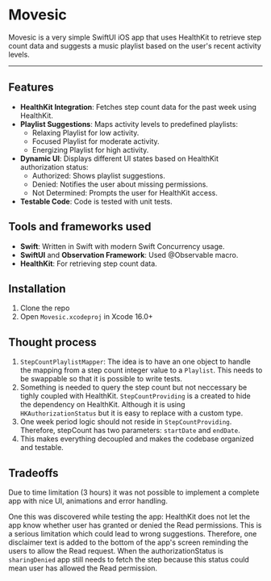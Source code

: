 # Movesic

Movesic is a very simple SwiftUI iOS app that uses HealthKit to retrieve step count data and suggests a music playlist based on the user's recent activity levels.

---

## Features

- **HealthKit Integration**: Fetches step count data for the past week using HealthKit.
- **Playlist Suggestions**: Maps activity levels to predefined playlists:
  - Relaxing Playlist for low activity.
  - Focused Playlist for moderate activity.
  - Energizing Playlist for high activity.
- **Dynamic UI**: Displays different UI states based on HealthKit authorization status:
  - Authorized: Shows playlist suggestions.
  - Denied: Notifies the user about missing permissions.
  - Not Determined: Prompts the user for HealthKit access.
- **Testable Code**: Code is tested with unit tests.

## Tools and frameworks used

- **Swift**: Written in Swift with modern Swift Concurrency usage.
- **SwiftUI** and **Observation Framework**: Used @Observable macro.
- **HealthKit**: For retrieving step count data.

## Installation

1. Clone the repo
2. Open `Movesic.xcodeproj` in Xcode 16.0+

## Thought process
1. `StepCountPlaylistMapper`: The idea is to have an one object to handle the mapping from a step count integer value to a `Playlist`. This needs to be swappable so that it is possible to write tests.
2. Something is needed to query the step count but not neccessary be tighly coupled with HealthKit. `StepCountProviding` is a created to hide the dependency on HealthKit. Although it is using `HKAuthorizationStatus` but it is easy to replace with a custom type.
3. One week period logic should not reside in `StepCountProviding`. Therefore, stepCount has two parameters: `startDate` and `endDate`.
4. This makes everything decoupled and makes the codebase organized and testable.

## Tradeoffs
Due to time limitation (3 hours) it was not possible to implement a complete app with nice UI, animations and error handling.

One this was discovered while testing the app: HealthKit does not let the app know whether user has granted or denied the Read permissions. This is a serious limitation which could lead to wrong suggestions. Therefore, one disclaimer text is added to the bottom of the app's screen reminding the users to allow the Read request.
When the authorizationStatus is `sharingDenied` app still needs to fetch the step because this status could mean user has allowed the Read permission.
